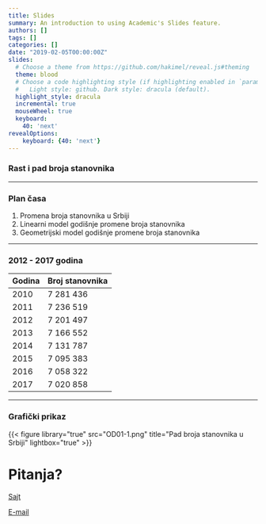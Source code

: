 ```yaml
---
title: Slides
summary: An introduction to using Academic's Slides feature.
authors: []
tags: []
categories: []
date: "2019-02-05T00:00:00Z"
slides:
  # Choose a theme from https://github.com/hakimel/reveal.js#theming
  theme: blood
  # Choose a code highlighting style (if highlighting enabled in `params.toml`)
  #   Light style: github. Dark style: dracula (default).
  highlight_style: dracula
  incremental: true
  mouseWheel: true
  keyboard:
    40: 'next'
revealOptions:
    keyboard: {40: 'next'}
---
```



### Rast i pad broja stanovnika

---
### Plan časa

1. Promena broja stanovnika u Srbiji
2. Linearni model godišnje promene broja stanovnika
3. Geometrijski model godišnje promene broja stanovnika

---

### 2012 - 2017 godina


| Godina | Broj stanovnika |
|--------|-----------------|
| 2010   | 7 281 436       |
| 2011   | 7 236 519       |
| 2012   | 7 201 497       |
| 2013   | 7 166 552       |
| 2014   | 7 131 787       |
| 2015   | 7 095 383       |
| 2016   | 7 058 322       |
| 2017   | 7 020 858       |


---


### Grafički prikaz

{{< figure library="true" src="OD01-1.png" title="Pad broja stanovnika u Srbiji" lightbox="true" >}}


# Pitanja?

[Sajt](http://s.atomasevic.com)

[E-mail](mailto:atomashevic@ff.uns.ac.rs)
